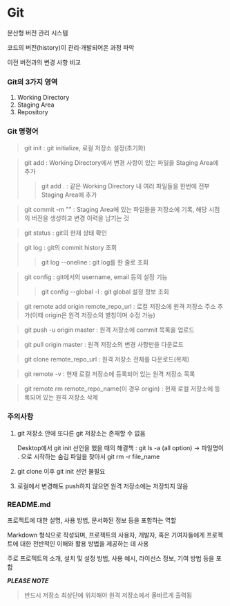 # Git
분산형 버전 관리 시스템

코드의 버전(history)이 관리·개발되어온 과정 파악

이전 버전과의 변경 사항 비교


### Git의 3가지 영역
1. Working Directory 
2. Staging Area
3. Repository


### Git 명령어
> git init : git initialize, 로컬 저장소 설정(초기화)

> git add : Working Directory에서 변경 사항이 있는 파일을 Staging Area에 추가
  >> git add . : 같은 Working Directory 내 여러 파일들을 한번에 전부 Staging Area에 추가

> git commit -m "" : Staging Area에 있는 파일들을 저장소에 기록, 해당 시점의 버전을 생성하고 변경 이력을 남기는 것

> git status : git의 현재 상태 확인

> git log : git의 commit history 조회
  >> git log --oneline : git log를 한 줄로 조회

> git config : git에서의 username, email 등의 설정 기능
  >> git config --global -l : git global 설정 정보 조회

> git remote add origin remote_repo_url : 로컬 저장소에 원격 저장소 주소 추가(이때 origin은 원격 저장소의 별칭이며 수정 가능)

> git push -u origin master : 원격 저장소에 commit 목록을 업로드 

> git pull origin master : 원격 저장소의 변경 사항만을 다운로드

> git clone remote_repo_url : 원격 저장소 전체를 다운로드(복제)

> git remote -v : 현재 로컬 저장소에 등록되어 있는 원격 저장소 목록

> git remote rm remote_repo_name(이 경우 origin) : 현재 로컬 저장소에 등록되어 있는 원격 저장소 삭제


### 주의사항
1. git 저장소 안에 또다른 git 저장소는 존재할 수 없음
   
   Desktop에서 git init 선언을 했을 때의 해결책 : git ls -a (all option) → 파일명이 . 으로 시작하는 숨김 파일을 찾아서 git rm -r file_name
2. git clone 이후 git init 선언 불필요
3. 로컬에서 변경해도 push하지 않으면 원격 저장소에는 저장되지 않음


### README.md
프로젝트에 대한 설명, 사용 방법, 문서화된 정보 등을 포함하는 역할

Markdown 형식으로 작성되며, 프로젝트의 사용자, 개발자, 혹은 기여자들에게 프로젝트에 대한 전반적인 이해와 활용 방법을 제공하는 데 사용

주로 프로젝트의 소개, 설치 및 설정 방법, 사용 예시, 라이선스 정보, 기여 방법 등을 포함  

***PLEASE NOTE***
> 반드시 저장소 최상단에 위치해야 원격 저장소에서 올바르게 출력됨 